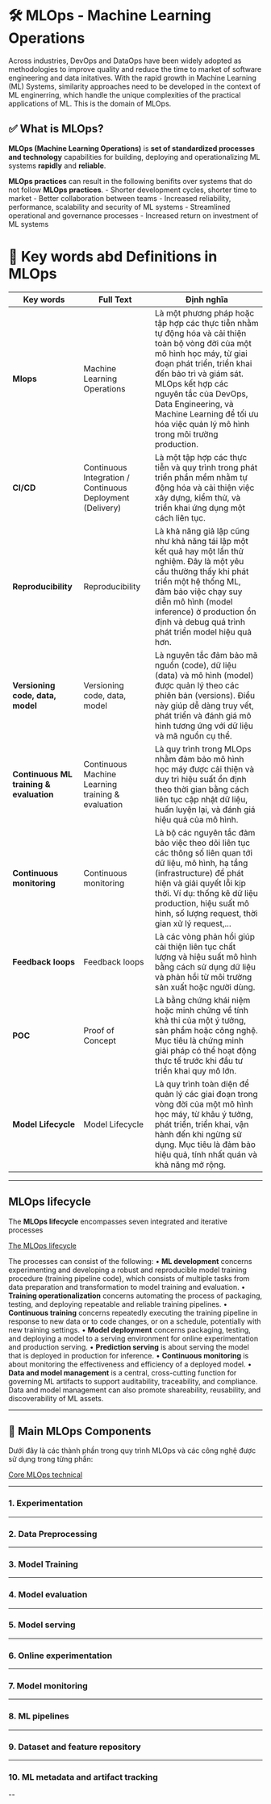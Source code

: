 # 🛠️ MLOps - Machine Learning Operations

Across industries, DevOps and DataOps have been widely adopted as methodologies to improve quality and reduce the time to market of software engineering and data initatives. With the rapid growth in Machine Learning (ML) Systems, similarity approaches need to be developed in the context of ML enginerring, which handle the unique complexities of the practical applications of ML. This is the domain of MLOps.

## ✅ What is MLOps?

**MLOps (Machine Learning Operations)** is **set of standardized processes and technology** capabilities for building, deploying and operationalizing ML systems **rapidly** and **reliable**.

**MLOps practices** can result in the following benifits over systems that do not follow **MLOps practices**.
    - Shorter development cycles, shorter time to market
    - Better collaboration between teams
    - Increased reliability, performance, scalability and security of ML systems
    - Streamlined operational and governance processes
    - Increased return on investment of ML systems

# 📘 Key words abd Definitions in MLOps

| **Key words**                        | **Full Text**                                       | **Định nghĩa** |
|-------------------------------------|-----------------------------------------------------|----------------|
| **Mlops**                            | Machine Learning Operations                         | Là một phương pháp hoặc tập hợp các thực tiễn nhằm tự động hóa và cải thiện toàn bộ vòng đời của một mô hình học máy, từ giai đoạn phát triển, triển khai đến bảo trì và giám sát. MLOps kết hợp các nguyên tắc của DevOps, Data Engineering, và Machine Learning để tối ưu hóa việc quản lý mô hình trong môi trường production. |
| **CI/CD**                            | Continuous Integration / Continuous Deployment (Delivery) | Là một tập hợp các thực tiễn và quy trình trong phát triển phần mềm nhằm tự động hóa và cải thiện việc xây dựng, kiểm thử, và triển khai ứng dụng một cách liên tục. |
| **Reproducibility**                 | Reproducibility                                     | Là khả năng giả lập cũng như khả năng tái lập một kết quả hay một lần thử nghiệm. Đây là một yêu cầu thường thấy khi phát triển một hệ thống ML, đảm bảo việc chạy suy diễn mô hình (model inference) ở production ổn định và debug quá trình phát triển model hiệu quả hơn. |
| **Versioning code, data, model**   | Versioning code, data, model                        | Là nguyên tắc đảm bảo mã nguồn (code), dữ liệu (data) và mô hình (model) được quản lý theo các phiên bản (versions). Điều này giúp dễ dàng truy vết, phát triển và đánh giá mô hình tương ứng với dữ liệu và mã nguồn cụ thể. |
| **Continuous ML training & evaluation** | Continuous Machine Learning training & evaluation | Là quy trình trong MLOps nhằm đảm bảo mô hình học máy được cải thiện và duy trì hiệu suất ổn định theo thời gian bằng cách liên tục cập nhật dữ liệu, huấn luyện lại, và đánh giá hiệu quả của mô hình. |
| **Continuous monitoring**           | Continuous monitoring                               | Là bộ các nguyên tắc đảm bảo việc theo dõi liên tục các thông số liên quan tới dữ liệu, mô hình, hạ tầng (infrastructure) để phát hiện và giải quyết lỗi kịp thời. Ví dụ: thống kê dữ liệu production, hiệu suất mô hình, số lượng request, thời gian xử lý request,... |
| **Feedback loops**                  | Feedback loops                                      | Là các vòng phản hồi giúp cải thiện liên tục chất lượng và hiệu suất mô hình bằng cách sử dụng dữ liệu và phản hồi từ môi trường sản xuất hoặc người dùng. |
| **POC**                              | Proof of Concept                                    | Là bằng chứng khái niệm hoặc minh chứng về tính khả thi của một ý tưởng, sản phẩm hoặc công nghệ. Mục tiêu là chứng minh giải pháp có thể hoạt động thực tế trước khi đầu tư triển khai quy mô lớn. |
| **Model Lifecycle**                 | Model Lifecycle                                     | Là quy trình toàn diện để quản lý các giai đoạn trong vòng đời của một mô hình học máy, từ khâu ý tưởng, phát triển, triển khai, vận hành đến khi ngừng sử dụng. Mục tiêu là đảm bảo hiệu quả, tính nhất quán và khả năng mở rộng. |

---
## MLOps lifecycle
The **MLOps lifecycle** encompasses seven integrated and iterative processes

[The MLOps lifecycle](./images/a1758973-73cb-4f12-9ba9-21beca30e9aa.jpg)

The processes can consist of the following:
    • **ML development** concerns experimenting and developing a robust and reproducible model training procedure (training pipeline code), which consists of multiple tasks from data preparation and transformation to model training and evaluation.
    • **Training operationalization** concerns automating the process of packaging, testing, and deploying repeatable and reliable training pipelines.
    • **Continuous training** concerns repeatedly executing the training pipeline in response to new data or to code
    changes, or on a schedule, potentially with new training settings.
    • **Model deployment** concerns packaging, testing, and deploying a model to a serving environment for online experimentation and production serving.
    • **Prediction serving** is about serving the model that is deployed in production for inference.
    • **Continuous monitoring** is about monitoring the effectiveness and efficiency of a deployed model.
    • **Data and model management** is a central, cross-cutting function for governing ML artifacts to support auditability, traceability, and compliance. Data and model management can also promote shareability, reusability,
    and discoverability of ML assets.

---

## 🧩 Main MLOps Components 

Dưới đây là các thành phần trong quy trình MLOps và các công nghệ được sử dụng trong từng phần:

[Core MLOps technical](./images/202999a3-bdf6-459b-a5c5-866bd20cccc0.jpg)

---

### 1. Experimentation 

---

### 2. Data Preprocessing

---

### 3. Model Training

---

### 4. Model evaluation

---

### 5. Model serving

---

### 6. Online experimentation

---

### 7. Model monitoring

---

### 8. ML pipelines

---

### 9. Dataset and feature repository

---

### 10. ML metadata and artifact tracking

--

